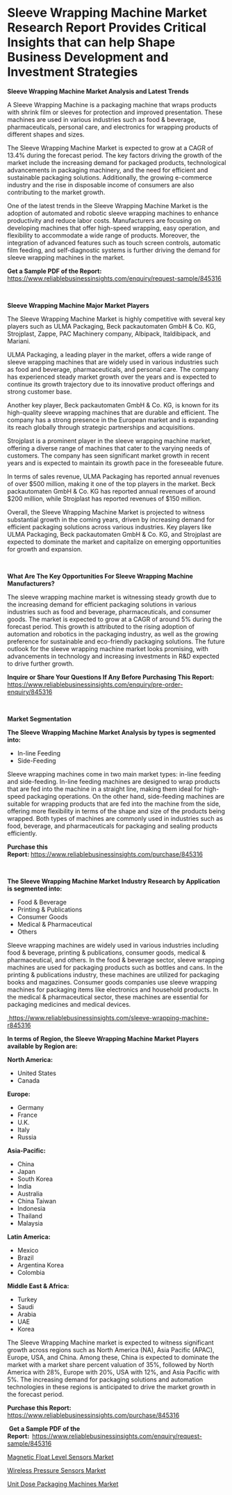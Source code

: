 <p><h1>Sleeve Wrapping Machine Market Research Report Provides Critical Insights that can help Shape Business Development and Investment Strategies</h1></p><p><strong>Sleeve Wrapping Machine Market Analysis and Latest Trends</strong></p>
<p><p>A Sleeve Wrapping Machine is a packaging machine that wraps products with shrink film or sleeves for protection and improved presentation. These machines are used in various industries such as food & beverage, pharmaceuticals, personal care, and electronics for wrapping products of different shapes and sizes.</p><p>The Sleeve Wrapping Machine Market is expected to grow at a CAGR of 13.4% during the forecast period. The key factors driving the growth of the market include the increasing demand for packaged products, technological advancements in packaging machinery, and the need for efficient and sustainable packaging solutions. Additionally, the growing e-commerce industry and the rise in disposable income of consumers are also contributing to the market growth.</p><p>One of the latest trends in the Sleeve Wrapping Machine Market is the adoption of automated and robotic sleeve wrapping machines to enhance productivity and reduce labor costs. Manufacturers are focusing on developing machines that offer high-speed wrapping, easy operation, and flexibility to accommodate a wide range of products. Moreover, the integration of advanced features such as touch screen controls, automatic film feeding, and self-diagnostic systems is further driving the demand for sleeve wrapping machines in the market.</p></p>
<p><strong>Get a Sample PDF of the Report:&nbsp;</strong> <a href="https://www.reliablebusinessinsights.com/enquiry/request-sample/845316">https://www.reliablebusinessinsights.com/enquiry/request-sample/845316</a></p>
<p>&nbsp;</p>
<p><strong>Sleeve Wrapping Machine Major Market Players</strong></p>
<p><p>The Sleeve Wrapping Machine Market is highly competitive with several key players such as ULMA Packaging, Beck packautomaten GmbH & Co. KG, Strojplast, Zappe, PAC Machinery company, Albipack, Italdibipack, and Mariani. </p><p>ULMA Packaging, a leading player in the market, offers a wide range of sleeve wrapping machines that are widely used in various industries such as food and beverage, pharmaceuticals, and personal care. The company has experienced steady market growth over the years and is expected to continue its growth trajectory due to its innovative product offerings and strong customer base.</p><p>Another key player, Beck packautomaten GmbH & Co. KG, is known for its high-quality sleeve wrapping machines that are durable and efficient. The company has a strong presence in the European market and is expanding its reach globally through strategic partnerships and acquisitions.</p><p>Strojplast is a prominent player in the sleeve wrapping machine market, offering a diverse range of machines that cater to the varying needs of customers. The company has seen significant market growth in recent years and is expected to maintain its growth pace in the foreseeable future.</p><p>In terms of sales revenue, ULMA Packaging has reported annual revenues of over $500 million, making it one of the top players in the market. Beck packautomaten GmbH & Co. KG has reported annual revenues of around $200 million, while Strojplast has reported revenues of $150 million.</p><p>Overall, the Sleeve Wrapping Machine Market is projected to witness substantial growth in the coming years, driven by increasing demand for efficient packaging solutions across various industries. Key players like ULMA Packaging, Beck packautomaten GmbH & Co. KG, and Strojplast are expected to dominate the market and capitalize on emerging opportunities for growth and expansion.</p></p>
<p>&nbsp;</p>
<p><strong>What Are The Key Opportunities For Sleeve Wrapping Machine Manufacturers?</strong></p>
<p><p>The sleeve wrapping machine market is witnessing steady growth due to the increasing demand for efficient packaging solutions in various industries such as food and beverage, pharmaceuticals, and consumer goods. The market is expected to grow at a CAGR of around 5% during the forecast period. This growth is attributed to the rising adoption of automation and robotics in the packaging industry, as well as the growing preference for sustainable and eco-friendly packaging solutions. The future outlook for the sleeve wrapping machine market looks promising, with advancements in technology and increasing investments in R&D expected to drive further growth.</p></p>
<p><strong>Inquire or Share Your Questions If Any Before Purchasing This Report:</strong> <a href="https://www.reliablebusinessinsights.com/enquiry/pre-order-enquiry/845316">https://www.reliablebusinessinsights.com/enquiry/pre-order-enquiry/845316</a></p>
<p>&nbsp;</p>
<p><strong>Market Segmentation</strong></p>
<p><strong>The Sleeve Wrapping Machine Market Analysis by types is segmented into:</strong></p>
<p><ul><li>In-line Feeding</li><li>Side-Feeding</li></ul></p>
<p><p>Sleeve wrapping machines come in two main market types: in-line feeding and side-feeding. In-line feeding machines are designed to wrap products that are fed into the machine in a straight line, making them ideal for high-speed packaging operations. On the other hand, side-feeding machines are suitable for wrapping products that are fed into the machine from the side, offering more flexibility in terms of the shape and size of the products being wrapped. Both types of machines are commonly used in industries such as food, beverage, and pharmaceuticals for packaging and sealing products efficiently.</p></p>
<p><strong>Purchase this Report:&nbsp;</strong><a href="https://www.reliablebusinessinsights.com/purchase/845316">https://www.reliablebusinessinsights.com/purchase/845316</a></p>
<p>&nbsp;</p>
<p><strong>The Sleeve Wrapping Machine Market Industry Research by Application is segmented into:</strong></p>
<p><ul><li>Food & Beverage</li><li>Printing & Publications</li><li>Consumer Goods</li><li>Medical & Pharmaceutical</li><li>Others</li></ul></p>
<p><p>Sleeve wrapping machines are widely used in various industries including food & beverage, printing & publications, consumer goods, medical & pharmaceutical, and others. In the food & beverage sector, sleeve wrapping machines are used for packaging products such as bottles and cans. In the printing & publications industry, these machines are utilized for packaging books and magazines. Consumer goods companies use sleeve wrapping machines for packaging items like electronics and household products. In the medical & pharmaceutical sector, these machines are essential for packaging medicines and medical devices.</p></p>
<p><a href="https://www.reliablebusinessinsights.com/sleeve-wrapping-machine-r845316">&nbsp;https://www.reliablebusinessinsights.com/sleeve-wrapping-machine-r845316</a></p>
<p><strong>In terms of Region, the Sleeve Wrapping Machine Market Players available by Region are:</strong></p>
<p>
    <p> <strong> North America: </strong>
        <ul>
            <li>United States</li>
            <li>Canada</li>
        </ul>
        </p> 
    <p> <strong> Europe: </strong>
        <ul>
            <li>Germany</li>
            <li>France</li>
            <li>U.K.</li>
            <li>Italy</li>
            <li>Russia</li>
        </ul>
        </p> 
    <p> <strong> Asia-Pacific: </strong>
        <ul>
            <li>China</li>
            <li>Japan</li>
            <li>South Korea</li>
            <li>India</li>
            <li>Australia</li>
            <li>China Taiwan</li>
            <li>Indonesia</li>
            <li>Thailand</li>
            <li>Malaysia</li>
        </ul>
        </p> 
    <p> <strong> Latin America: </strong>
        <ul>
            <li>Mexico</li>
            <li>Brazil</li>
            <li>Argentina Korea</li>
            <li>Colombia</li>
        </ul>
        </p> 
    <p> <strong> Middle East & Africa: </strong>
        <ul>
            <li>Turkey</li>
            <li>Saudi</li>
            <li>Arabia</li>
            <li>UAE</li>
            <li>Korea</li>
        </ul>
    </p>
    </p>
<p><p>The Sleeve Wrapping Machine market is expected to witness significant growth across regions such as North America (NA), Asia Pacific (APAC), Europe, USA, and China. Among these, China is expected to dominate the market with a market share percent valuation of 35%, followed by North America with 28%, Europe with 20%, USA with 12%, and Asia Pacific with 5%. The increasing demand for packaging solutions and automation technologies in these regions is anticipated to drive the market growth in the forecast period.</p></p>
<p><strong>Purchase this Report: </strong><a href="https://www.reliablebusinessinsights.com/purchase/845316">https://www.reliablebusinessinsights.com/purchase/845316</a></p>
<p>&nbsp;<strong>Get a Sample PDF of the Report:&nbsp;&nbsp;</strong><a href="https://www.reliablebusinessinsights.com/enquiry/request-sample/845316">https://www.reliablebusinessinsights.com/enquiry/request-sample/845316</a></p>
<p><strong></strong></p>
<p><p><a href="https://github.com/rasaunharrison331/Market-Research-Report-List-1/blob/main/magnetic-float-level-sensors-market.md">Magnetic Float Level Sensors Market</a></p><p><a href="https://github.com/victoralsop8899/Market-Research-Report-List-1/blob/main/wireless-pressure-sensors-market.md">Wireless Pressure Sensors Market</a></p><p><a href="https://view.publitas.com/reportprime-1/emerging-trends-in-unit-dose-packaging-machines-market-global-outlook-and-future-prospects-from-2024-2031/">Unit Dose Packaging Machines Market</a></p></p>